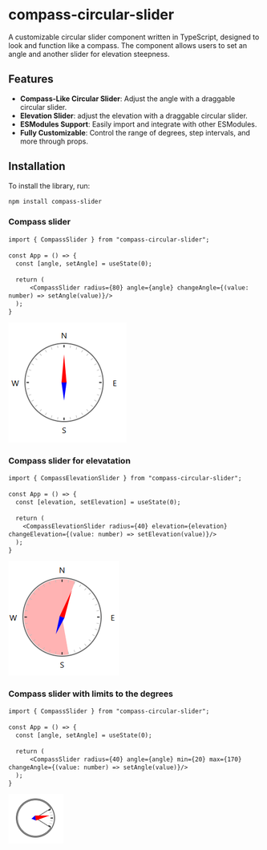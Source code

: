 # compass-circular-slider
A customizable circular slider component written in TypeScript, designed to look and function like a compass. The component allows users to set an angle and another slider for elevation steepness.

## Features

- **Compass-Like Circular Slider**: Adjust the angle with a draggable circular slider.
- **Elevation Slider**: adjust the elevation with a draggable circular slider.
- **ESModules Support**: Easily import and integrate with other ESModules.
- **Fully Customizable**: Control the range of degrees, step intervals, and more through props.

## Installation

To install the library, run:

```bash
npm install compass-slider
```
### Compass slider
```node
import { CompassSlider } from "compass-circular-slider";

const App = () => {
  const [angle, setAngle] = useState(0);

  return (
      <CompassSlider radius={80} angle={angle} changeAngle={(value: number) => setAngle(value)}/>
  );
}
```
![Alt text](images/compassSlider.png)

### Compass slider for elevatation
```node
import { CompassElevationSlider } from "compass-circular-slider";

const App = () => {
  const [elevation, setElevation] = useState(0);

  return (
    <CompassElevationSlider radius={40} elevation={elevation} changeElevation={(value: number) => setElevation(value)}/>
  );
}
```
![Alt text](images/borderCompassSlider.png)

### Compass slider with limits to the degrees
```node
import { CompassSlider } from "compass-circular-slider";

const App = () => {
  const [angle, setAngle] = useState(0);

  return (
      <CompassSlider radius={40} angle={angle} min={20} max={170} changeAngle={(value: number) => setAngle(value)}/>
  );
}
```
![Alt text](images/elevationCompass.png)
